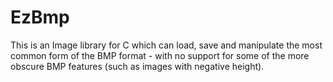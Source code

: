 # EzBmp

This is an Image library for C which can load, save and manipulate the most common form of the BMP format - with no support for some of the more obscure BMP features (such as images with negative height).  
